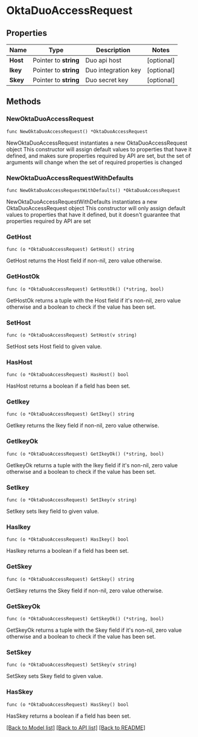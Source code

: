 # OktaDuoAccessRequest

## Properties

Name | Type | Description | Notes
------------ | ------------- | ------------- | -------------
**Host** | Pointer to **string** | Duo api host | [optional] 
**Ikey** | Pointer to **string** | Duo integration key | [optional] 
**Skey** | Pointer to **string** | Duo secret key | [optional] 

## Methods

### NewOktaDuoAccessRequest

`func NewOktaDuoAccessRequest() *OktaDuoAccessRequest`

NewOktaDuoAccessRequest instantiates a new OktaDuoAccessRequest object
This constructor will assign default values to properties that have it defined,
and makes sure properties required by API are set, but the set of arguments
will change when the set of required properties is changed

### NewOktaDuoAccessRequestWithDefaults

`func NewOktaDuoAccessRequestWithDefaults() *OktaDuoAccessRequest`

NewOktaDuoAccessRequestWithDefaults instantiates a new OktaDuoAccessRequest object
This constructor will only assign default values to properties that have it defined,
but it doesn't guarantee that properties required by API are set

### GetHost

`func (o *OktaDuoAccessRequest) GetHost() string`

GetHost returns the Host field if non-nil, zero value otherwise.

### GetHostOk

`func (o *OktaDuoAccessRequest) GetHostOk() (*string, bool)`

GetHostOk returns a tuple with the Host field if it's non-nil, zero value otherwise
and a boolean to check if the value has been set.

### SetHost

`func (o *OktaDuoAccessRequest) SetHost(v string)`

SetHost sets Host field to given value.

### HasHost

`func (o *OktaDuoAccessRequest) HasHost() bool`

HasHost returns a boolean if a field has been set.

### GetIkey

`func (o *OktaDuoAccessRequest) GetIkey() string`

GetIkey returns the Ikey field if non-nil, zero value otherwise.

### GetIkeyOk

`func (o *OktaDuoAccessRequest) GetIkeyOk() (*string, bool)`

GetIkeyOk returns a tuple with the Ikey field if it's non-nil, zero value otherwise
and a boolean to check if the value has been set.

### SetIkey

`func (o *OktaDuoAccessRequest) SetIkey(v string)`

SetIkey sets Ikey field to given value.

### HasIkey

`func (o *OktaDuoAccessRequest) HasIkey() bool`

HasIkey returns a boolean if a field has been set.

### GetSkey

`func (o *OktaDuoAccessRequest) GetSkey() string`

GetSkey returns the Skey field if non-nil, zero value otherwise.

### GetSkeyOk

`func (o *OktaDuoAccessRequest) GetSkeyOk() (*string, bool)`

GetSkeyOk returns a tuple with the Skey field if it's non-nil, zero value otherwise
and a boolean to check if the value has been set.

### SetSkey

`func (o *OktaDuoAccessRequest) SetSkey(v string)`

SetSkey sets Skey field to given value.

### HasSkey

`func (o *OktaDuoAccessRequest) HasSkey() bool`

HasSkey returns a boolean if a field has been set.


[[Back to Model list]](../README.md#documentation-for-models) [[Back to API list]](../README.md#documentation-for-api-endpoints) [[Back to README]](../README.md)


